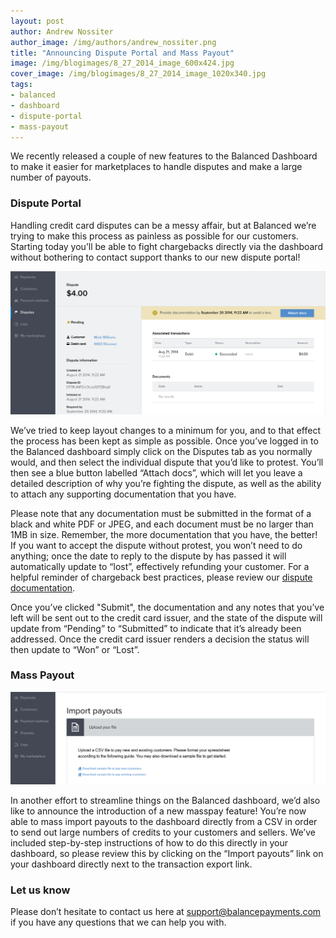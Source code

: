 ```yaml
---
layout: post
author: Andrew Nossiter
author_image: /img/authors/andrew_nossiter.png
title: "Announcing Dispute Portal and Mass Payout"
image: /img/blogimages/8_27_2014_image_600x424.jpg
cover_image: /img/blogimages/8_27_2014_image_1020x340.jpg
tags:
- balanced
- dashboard
- dispute-portal
- mass-payout
---
```



We recently released a couple of new features to the Balanced Dashboard to make it easier for marketplaces to handle disputes and make a large number of payouts.

### Dispute Portal


Handling credit card disputes can be a messy affair, but at Balanced we’re trying to make this process as painless as possible for our customers. Starting today you’ll be able to fight chargebacks directly via the dashboard without bothering to contact support thanks to our new dispute portal!

![Dispute portal](/img/blogimages/dispute-details-page.png)

We’ve tried to keep layout changes to a minimum for you, and to that effect the process has been kept as simple as possible.  Once you’ve logged in to the Balanced dashboard simply click on the Disputes tab as you normally would, and then select the individual dispute that you’d like to protest. You’ll then see a blue button labelled “Attach docs”, which will let you leave a detailed description of why you’re fighting the dispute, as well as the ability to attach any supporting documentation that you have.

Please note that any documentation must be submitted in the format of a black and white PDF or JPEG, and each document must be no larger than 1MB in size. Remember, the more documentation that you have, the better! If you want to accept the dispute without protest, you won’t need to do anything; once the date to reply to the dispute by has passed it will automatically update to “lost”, effectively refunding your customer. For a helpful reminder of chargeback best practices, please review our <a href="https://support.balancedpayments.com/hc/en-us/categories/200147154-Fraud-Chargebacks">dispute documentation</a>.

Once you’ve clicked "Submit", the documentation and any notes that you’ve left will be sent out to the credit card issuer, and the state of the dispute will update from “Pending” to “Submitted” to indicate that it’s already been addressed. Once the credit card issuer renders a decision the status will then update to “Won” or “Lost”.

### Mass Payout

![Mass payout](/img/blogimages/mass-payout.png)

In another effort to streamline things on the Balanced dashboard, we’d also like to announce the introduction of a new masspay feature! You’re now able to mass import payouts to the dashboard directly from a CSV in order to send out large numbers of credits to your customers and sellers. We’ve included step-by-step instructions of how to do this directly in your dashboard, so please review this by clicking on the “Import payouts” link on your dashboard directly next to the transaction export link.

### Let us know

Please don’t hesitate to contact us here at <a href="mailto:support@balancepayments.com">support@balancepayments.com</a> if you have any questions that we can help you with.
